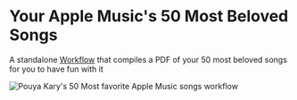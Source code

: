
# Your Apple Music's 50 Most Beloved Songs

A standalone [Workflow](http://workflow.is/) that compiles a PDF of your 50 most beloved songs for you to have fun with it

![Pouya Kary's 50 Most favorite Apple Music songs workflow](https://user-images.githubusercontent.com/2157285/42367698-4b5b197e-811a-11e8-81ef-44788a31610b.png)